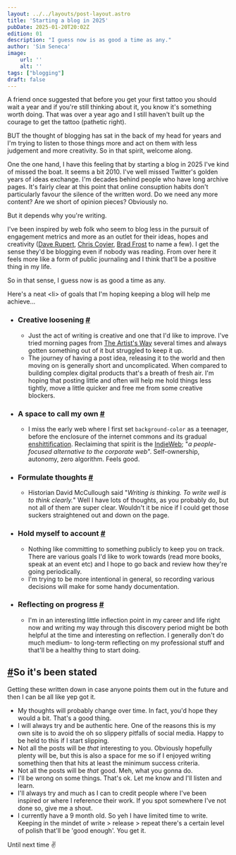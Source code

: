 ```yaml
---
layout: ../../layouts/post-layout.astro
title: 'Starting a blog in 2025'
pubDate: 2025-01-20T20:02Z
edition: 01
description: "I guess now is as good a time as any."
author: 'Sim Seneca'
image:
    url: ''
    alt: ''
tags: ["blogging"]
draft: false
---
```


A friend once suggested that before you get your first tattoo you should wait a year and if you're still thinking about it, you know it's something worth doing. That was over a year ago and I still haven't built up the courage to get the tattoo (pathetic right). 

BUT the thought of blogging has sat in the back of my head for years and I'm trying to listen to those things more and act on them with less judgement and more creativity. So in that spirit, welcome along.

One the one hand, I have this feeling that by starting a blog in 2025 I've kind of missed the boat. It seems a bit 2010. I've well missed Twitter's golden years of ideas exchange. I'm decades behind people who have long archive pages. It's fairly clear at this point that online consuption habits don't particularly favour the silence of the written word. Do we need any more content? Are we short of opinion pieces? Obviously no.

But it depends why you're writing.

I've been inspired by web folk who seem to blog less in the pursuit of engagement metrics and more as an outlet for their ideas, hopes and creativity ([Dave Rupert](https://daverupert.com), [Chris Coyier](https://chriscoyier.net/), [Brad Frost](https://bradfrost.com/blog) to name a few). I get the sense they'd be blogging even if nobody was reading. From over here it feels more like a form of public journaling and I think that'll be a positive thing in my life.

So in that sense, I guess now is as good a time as any.

Here's a neat \<li> of goals that I'm hoping keeping a blog will help me achieve...
- ### Creative loosening <a class="after" href="#creative-loosening">#</a>
    - Just the act of writing is creative and one that I'd like to improve. I've tried morning pages from [The Artist's Way](https://uk.bookshop.org/p/books/the-artist-s-way-a-spiritual-path-to-higher-creativity-julia-cameron/2035801?ean=9781788164290) several times and always gotten something out of it but struggled to keep it up.
    - The journey of having a post idea, releasing it to the world and then moving on is generally short and uncomplicated. When compared to building complex digital products that's a breath of fresh air. I'm hoping that posting little and often will help me hold things less tightly, move a little quicker and free me from some creative blockers.
- ### A space to call my own <a class="after" href="#a-space-to-call-my-own">#</a>
    - I miss the early web where I first set `background-color` as a teenager, before the enclosure of the internet commons and its gradual [enshittification](https://en.wikipedia.org/wiki/Enshittification). Reclaiming that spirit is the [IndieWeb](https://indieweb.org/); "_a people-focused alternative to the corporate web_". Self-ownership, autonomy, zero algorithm. Feels good.
- ### Formulate thoughts <a class="after" href="#formulate-thoughts">#</a>
    - Historian David McCullough said "_Writing is thinking. To write well is to think clearly._" Well I have lots of thoughts, as you probably do, but not all of them are super clear. Wouldn't it be nice if I could get those suckers straightened out and down on the page.
- ### Hold myself to account <a class="after" href="#hold-myself-to-account">#</a>
   - Nothing like committing to something publicly to keep you on track. There are various goals I'd like to work towards (read more books, speak at an event etc) and I hope to go back and review how they're going periodically.
   - I'm trying to be more intentional in general, so recording various decisions will make for some handy documentation.
- ### Reflecting on progress <a class="after" href="#reflecting-on-progress">#</a>
   - I'm in an interesting little inflection point in my career and life right now and writing my way through this discovery period might be both helpful at the time and interesting on reflection. I generally don't do much medium- to long-term reflecting on my professional stuff and that'll be a healthy thing to start doing.

## <a href="#so-its-been-stated">#</a>So it's been stated
Getting these written down in case anyone points them out in the future and then I can be all like yep got it.
- My thoughts will probably change over time. In fact, you'd hope they would a bit. That's a good thing.
- I will always try and be authentic here. One of the reasons this is my own site is to avoid the oh so slippery pitfalls of social media. Happy to be held to this if I start slipping.
- Not all the posts will be _that_ interesting to you. Obviously hopefully plenty will be, but this is also a space for me so if I enjoyed writing something then that hits at least the minimum success criteria.
- Not all the posts will be _that_ good. Meh, what you gonna do.
- I'll be wrong on some things. That's ok. Let me know and I'll listen and learn.
- I'll always try and much as I can to credit people where I've been inspired or where I reference their work. If you spot somewhere I've not done so, give me a shout.
- I currently have a 9 month old. So yeh I have limited time to write. Keeping in the mindet of write > release > repeat there's a certain level of polish that'll be 'good enough'. You get it.

Until next time ✌️